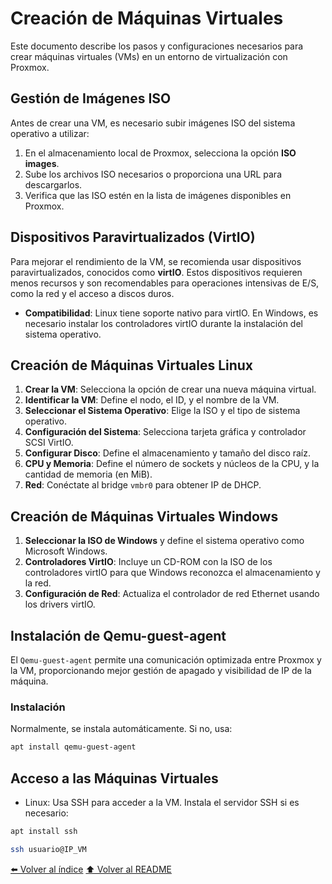 # Creación de Máquinas Virtuales

Este documento describe los pasos y configuraciones necesarios para crear máquinas virtuales (VMs) en un entorno de virtualización con Proxmox.

## Gestión de Imágenes ISO

Antes de crear una VM, es necesario subir imágenes ISO del sistema operativo a utilizar:

1. En el almacenamiento local de Proxmox, selecciona la opción **ISO images**.
2. Sube los archivos ISO necesarios o proporciona una URL para descargarlos.
3. Verifica que las ISO estén en la lista de imágenes disponibles en Proxmox.

## Dispositivos Paravirtualizados (VirtIO)

Para mejorar el rendimiento de la VM, se recomienda usar dispositivos paravirtualizados, conocidos como **virtIO**. Estos dispositivos requieren menos recursos y son recomendables para operaciones intensivas de E/S, como la red y el acceso a discos duros.

- **Compatibilidad**: Linux tiene soporte nativo para virtIO. En Windows, es necesario instalar los controladores virtIO durante la instalación del sistema operativo.

## Creación de Máquinas Virtuales Linux

1. **Crear la VM**: Selecciona la opción de crear una nueva máquina virtual.
2. **Identificar la VM**: Define el nodo, el ID, y el nombre de la VM.
3. **Seleccionar el Sistema Operativo**: Elige la ISO y el tipo de sistema operativo.
4. **Configuración del Sistema**: Selecciona tarjeta gráfica y controlador SCSI VirtIO.
5. **Configurar Disco**: Define el almacenamiento y tamaño del disco raíz.
6. **CPU y Memoria**: Define el número de sockets y núcleos de la CPU, y la cantidad de memoria (en MiB).
7. **Red**: Conéctate al bridge `vmbr0` para obtener IP de DHCP.

## Creación de Máquinas Virtuales Windows

1. **Seleccionar la ISO de Windows** y define el sistema operativo como Microsoft Windows.
2. **Controladores VirtIO**: Incluye un CD-ROM con la ISO de los controladores virtIO para que Windows reconozca el almacenamiento y la red.
3. **Configuración de Red**: Actualiza el controlador de red Ethernet usando los drivers virtIO.

## Instalación de Qemu-guest-agent

El `Qemu-guest-agent` permite una comunicación optimizada entre Proxmox y la VM, proporcionando mejor gestión de apagado y visibilidad de IP de la máquina.

### Instalación
Normalmente, se instala automáticamente. Si no, usa:
~~~bash
apt install qemu-guest-agent
~~~
## Acceso a las Máquinas Virtuales
* Linux: Usa SSH para acceder a la VM. Instala el servidor SSH si es necesario:
~~~bash
apt install ssh

ssh usuario@IP_VM
~~~


[⬅️ Volver al índice](./Index.md)
[⬆️ Volver al README](/README.md)
